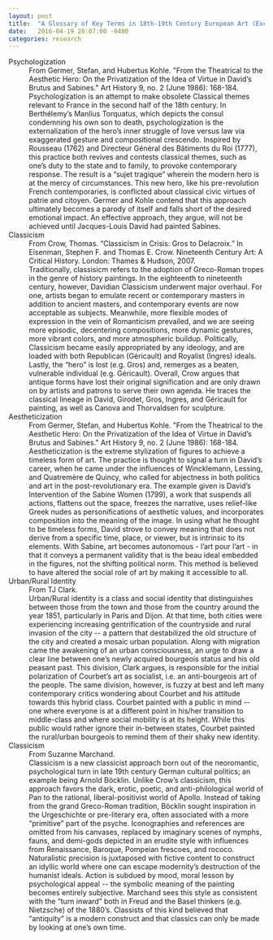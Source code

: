 ```yaml
---
layout: post
title:  "A Glossary of Key Terms in 18th-19th Century European Art (Excerpt)"
date:   2016-04-19 20:07:00 -0400
categories: research
---
```


<!--excerpt.start-->
<dl>
  <dt>Psychologization</dt>
  <dd>From Germer, Stefan, and Hubertus Kohle. "From the Theatrical to the Aesthetic Hero: On the Privatization of the Idea of Virtue in David’s Brutus and Sabines." Art History 9, no. 2 (June 1986): 168-184.
  <br>
  Psychologization is an attempt to make obsolete Classical themes relevant to France in the second half of the 18th century. In Berthélemy’s Manlius Torquatus, which depicts the consul condemning his own son to death, psychologization is the externalization of the hero’s inner struggle of love versus law via exaggerated gesture and compositional crescendo. Inspired by Rousseau (1762) and Directeur Général des Bâtiments du Roi (1777), this practice both revives and contests classical themes, such as one’s duty to the state and to family, to provoke contemporary response. The result is a “sujet tragique” wherein the modern hero is at the mercy of circumstances. This new hero, like his pre-revolution French contemporaries, is conflicted about classical civic virtues of patrie and citoyen. Germer and Kohle contend that this approach ultimately becomes a parody of itself and falls short of the desired emotional impact. An effective approach, they argue, will not be achieved until Jacques-Louis David had painted Sabines. 
  </dd>
  
  <dt>Classicism</dt>
  <dd>From Crow, Thomas. “Classicism in Crisis: Gros to Delacroix.” In Eisenman, Stephen F. and Thomas E. Crow. Nineteenth Century Art: A Critical History. London: Thames & Hudson, 2007.
  <br>
  Traditionally, classisicm refers to the adoption of Greco-Roman tropes in the genre of history paintings. In the eighteenth to nineteenth century, however, Davidian Classicism underwent major overhaul. For one, artists began to emulate recent or contemporary masters in addition to ancient masters, and contemporary events are now acceptable as subjects. Meanwhile, more flexible modes of expression in the vein of Romanticism prevailed, and we are seeing more episodic, decentering compositions, more dynamic gestures, more vibrant colors, and more atmospheric buildup. Politically, Classicism became easily appropriated by any ideology, and are loaded with both Republican (Géricault) and Royalist (Ingres) ideals. Lastly, the “hero” is lost (e.g. Gros) and, remerges as a beaten, vulnerable individual (e.g. Géricault). Overall, Crow argues that antique forms have lost their original signification and are only drawn on by artists and patrons to serve their own agenda. He traces the classical lineage in David, Girodet, Gros, Ingres, and Géricault for painting, as well as Canova and Thorvaldsen for sculpture.
  </dd>
  
  <dt>Aestheticization</dt>
  <dd>From Germer, Stefan, and Hubertus Kohle. "From the Theatrical to the Aesthetic Hero: On the Privatization of the Idea of Virtue in David’s Brutus and Sabines." Art History 9, no. 2 (June 1986): 168-184.
  <br>
  Aestheticization is the extreme stylization of figures to achieve a timeless form of art. The practice is thought to signal a turn in David’s career, when he came under the influences of Wincklemann, Lessing, and Quatremère de Quincy, who called for abjectness in both politics and art in the post-revolutionary era. The example given is David’s Intervention of the Sabine Women (1799), a work that suspends all actions, flattens out the space, freezes the narrative, uses relief-like Greek nudes as personifications of aesthetic values, and incorporates composition into the meaning of the image. In using what he thought to be timeless forms, David strove to convey meaning that does not derive from a specific time, place, or viewer, but is intrinsic to its elements. With Sabine, art becomes autonomous - l’art pour l’art - in that it conveys a permanent validity that is the beau ideal embedded in the figures, not the shifting political norm. This method is believed to have altered the social role of art by making it accessible to all.
  </dd>
  
  <dt>Urban/Rural Identity</dt>
  <dd>From TJ Clark.
  <br>
  Urban/Rural identity is a class and social identity that distinguishes between those from the town and those from the country around the year 1851, particularly in Paris and Dijon. At that time, both cities were experiencing increasing gentrification of the countryside and rural invasion of the city -- a pattern that destabilized the old structure of the city and created a mosaic urban population. Along with migration came the awakening of an urban consciousness, an urge to draw a clear line between one’s newly acquired bourgeois status and his old peasant past. This division, Clark argues, is responsible for the initial polarization of Courbet’s art as socialist, i.e. an anti-bourgeois art of the people. The same division, however, is fuzzy at best and left many contemporary critics wondering about Courbet and his attitude towards this hybrid class. Courbet painted with a public in mind -- one where everyone is at a different point in his/her transition to middle-class and where social mobility is at its height. While this public would rather ignore their in-between states, Courbet painted the rural/urban bourgeois to remind them of their shaky new identity.
  </dd>
  
  <dt>Classicism</dt>
  <dd>From Suzanne Marchand.
  <br>
  Classicism is a new classicist approach born out of the neoromantic, psychological turn in late 19th century German cultural politics; an example being Arnold Böcklin. Unlike Crow’s classicism, this approach favors the dark, erotic, poetic, and anti-philological world of Pan to the rational, liberal-positivist world of Apollo. Instead of taking from the grand Greco-Roman tradition, Böcklin sought inspiration in the Urgeschichte or pre-literary era, often associated with a more “primitive” part of the psyche. Iconographies and references are omitted from his canvases, replaced by imaginary scenes of nymphs, fauns, and demi-gods depicted in an erudite style with influences from Renaissance, Baroque, Pompeian frescoes, and rococo. Naturalistic precision is juxtaposed with fictive content to construct an idyllic world where one can escape modernity’s destruction of the humanist ideals. Action is subdued by mood, moral lesson by psychological appeal -- the symbolic meaning of the painting becomes entirely subjective. Marchand sees this style as consistent with the “turn inward” both in Freud and the Basel thinkers (e.g. Nietzsche) of the 1880’s. Classists of this kind believed that “antiquity” is a modern construct and that classics can only be made by looking at one’s own time.
  </dd>



